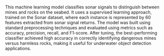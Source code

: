 This machine learning model classifies sonar signals to distinguish between mines and rocks on the seabed.
It uses a supervised learning approach, trained on the Sonar dataset, where each instance is represented by 60 features extracted from sonar signal returns. 
The model was built using standard preprocessing techniques and evaluated using metrics such as accuracy, precision, recall, and F1-score. After tuning,
the best-performing classifier achieved high accuracy in correctly identifying dangerous mines versus harmless rocks, making it useful for underwater object detection applications.

